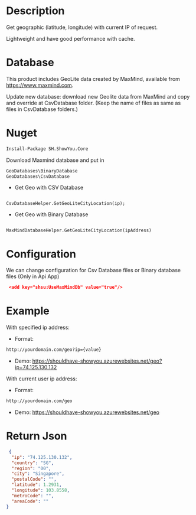 # Description
Get geographic (latitude, longitude) with current IP of request.

Lightweight and have good performance with cache.

# Database
This product includes GeoLite data created by MaxMind, available from 
<a href="https://www.maxmind.com" target="_blank">https://www.maxmind.com</a>.

Update new database: download new Geolite data from MaxMind and copy and override at CsvDatabase folder. (Keep the name of files as same as files in CsvDatabase folders.)

# Nuget
```sh 
Install-Package SH.ShowYou.Core 
```

Download Maxmind database and put in 
```sh 
GeoDatabases\BinaryDatabase
GeoDatabases\CsvDatabase
```

- Get Geo with CSV Database
<pre><code class='language-cs'>
CsvDatabaseHelper.GetGeoLiteCityLocation(ip);
</code></pre>

- Get Geo with Binary Database
<pre><code class='language-cs'>
MaxMindDatabaseHelper.GetGeoLiteCityLocation(ipAddress)
</code></pre>

# Configuration
We can change configuration for Csv Database files or Binary database files (Only in Api App)
```json
 <add key="shsu:UseMaxMindDb" value="true"/>
```

# Example
With specified ip address:
- Format: 
```sh 
http://yourdomain.com/geo?ip={value} 
```
- Demo: <a href="https://shouldhave-showyou.azurewebsites.net/geo?ip=74.125.130.132" target="_blank">https://shouldhave-showyou.azurewebsites.net/geo?ip=74.125.130.132</a>

With current user ip address:
- Format: 
```sh
http://yourdomain.com/geo
```
- Demo: <a href="https://shouldhave-showyou.azurewebsites.net/geo" target="_blank">https://shouldhave-showyou.azurewebsites.net/geo</a>

# Return Json
```json
 {
  "ip": "74.125.130.132",
  "country": "SG",
  "region": "00",
  "city": "Singapore",
  "postalCode": "",
  "latitude": 1.2931,
  "longitude": 103.8558,
  "metroCode": "",
  "areaCode": ""
}
```
